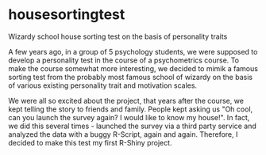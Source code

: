 # housesortingtest
Wizardy school house sorting test on the basis of personality traits 


A few years ago, in a group of 5 psychology students, we were supposed to develop a personality test in the course of a psychometrics course.
To make the course somewhat more interesting, we decided to mimik a famous sorting test from the probably most famous school of wizardy on the basis of various existing personality trait and motivation scales. 

We were all so excited about the project, that years after the course, we kept telling the story to friends and family. People kept asking us "Oh cool, can you launch the survey again? I would like to know my house!". In fact, we did this several times - launched the survey via a third party service and analyzed the data with a buggy R-Script, again and again. Therefore, I decided to make this test my first R-Shiny project. 
